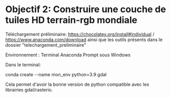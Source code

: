 # Objectif 2: Construire une couche de tuiles HD terrain-rgb mondiale
Téléchargement préliminaire: https://chocolatey.org/install#individual  /  https://www.anaconda.com/download ainsi que les outils présents dans le dossier "telechargement_preliminaire"

Environnement : Terminal Anaconda Prompt sous Windows

Dans le terminal: 

conda create --name mon_env python=3.9 gdal

Cela permet d'avoir la bonne version de python compatible avec les librairies gdal/rasterio.
